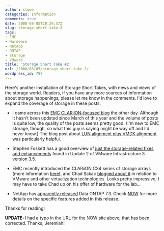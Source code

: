 ```yaml
---
author: slowe
categories: Information
comments: true
date: 2008-08-05T20:29:57Z
slug: storage-short-take-2
tags:
- EMC
- Hardware
- NetApp
- ONTAP
- Storage
- VMware
title: 'Storage Short Take #2'
url: /2008/08/05/storage-short-take-2/
wordpress_id: 787
---
```


Here's another installation of Storage Short Takes, with news and views of the storage world. Readers, if you have any more sources of information about storage happenings, please let me know in the comments. I'd love to expand the coverage of storage in these posts.

* I came across this [EMC CLARiiON-focused blog](http://clariionblogs.blogspot.com/) the other day. Although it hasn't been updated since March of this year and the volume of posts is quite low, the quality of the posts seems pretty good. (I'm new to EMC storage, though, so what this guy is saying might be way off and I'd never know.) The blog post about [LUN alignment plus VMDK alignment](http://clariionblogs.blogspot.com/2008/03/setting-alignment-offset-on-esx-server.html) was particularly helpful.

* Stephen Foskett has a good overview of [just the storage-related fixes and enhancements](http://blog.fosketts.net/2008/07/28/storage-fixes-in-vmware-esx-server-35-update-2/) found in Update 2 of VMware Infrastructure 3 version 3.5.

* EMC recently introduced the CLARiiON CX4 series of storage arrays (more information [here](http://www.emc.com/about/news/press/2008/20080805-01.htm)), and Chad Sakac [blogged about it](http://virtualgeek.typepad.com/virtual_geek/2008/08/our-vmware-cent.html) in relation to VMware and other virtualization technologies. Looks pretty impressive; I may have to take Chad up on his offer of hardware for the lab...

* NetApp has [apparently released](http://www.pkguild.com/?p=124) Data ONTAP 7.3. Check [NOW](http://now.netapp.com) for more details on the specific features added in this release.

Thanks for reading!

**UPDATE:** I had a typo in the URL for the NOW site above; that has been corrected. Thanks, Jeremiah!
